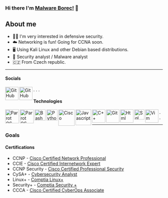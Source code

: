 ### Hi there I'm [Malware Borec!](https://github.com/Malware-borec) 👋

About me
-------
- 🕵️‍♂️ I'm very interested in defensive security.
- ☁️ Networking is fun! Going for CCNA soon.
- 🖥 Using Kali Linux and other Debian based distributions.
- 🔎 Security analyst / Malware analyst
- 🇨🇿 From Czech republic. 
-------
#### Socials


[<img align="left" alt="GitHub" width="42px" src="https://cdn.discordapp.com/attachments/830468945571086346/830469041885151262/hackthebox.png"
/>][hackthebox]

[<img align="left" alt="GitHub" width="42px" src="https://cdn.discordapp.com/attachments/830468945571086346/830469039146926110/tryhackme.png" 
/>][tryhackme]

.
.
.


#### Technologies


[<img align="left" alt="Parrot OS" width="44px" src="https://cdn.discordapp.com/attachments/830468945571086346/830475039467110450/kali.png"
/>][kali]


[<img align="left" alt="Parrot OS" width="44px" src="https://cdn.discordapp.com/attachments/830468945571086346/835950311109296218/powershell.png"
/>][powershell]


[<img align="left" alt="Bash" width="35px" src="https://cdn.discordapp.com/attachments/830468945571086346/830475047230898196/bash.png"
/>][bash]

[<img align="left" alt="Python" width="35px" src="https://cdn.discordapp.com/attachments/830468945571086346/830475036531097701/python.png" 
/>][python]

[<img align="left" alt="Cisco" width="52px" src="https://cdn.discordapp.com/attachments/830468945571086346/830475045804441691/cisco.png"
 />][cisco]

[<img align="left" alt="Javascript" width="50px" src="https://cdn.discordapp.com/attachments/830468945571086346/830475040431800350/js.png"
/>][js]

[<img align="left" alt="C++" width="42px" src="https://cdn.discordapp.com/attachments/830468945571086346/830475045335203900/cpp.png"
/>][c++]

[<img align="left" alt="Git" width="42px" src="https://cdn.discordapp.com/attachments/830468945571086346/830475043736911899/git.png"
/>][git]

[<img align="left" alt="Html" width="42px" src="https://cdn.discordapp.com/attachments/830468945571086346/830475042142945291/html.png"
/>][html]

[<img align="left" alt="Sql" width="32" src="https://cdn.discordapp.com/attachments/830468945571086346/830491284375994449/sql.png"
/>][sql]

[<img align="left" alt="Vim" width="42px" src="https://cdn.discordapp.com/attachments/830468945571086346/830491286045327420/vim.png"
/>][vim]


[github]: https://github.com/Malware-Borec

[hackthebox]: https://app.hackthebox.eu/users/533269
[tryhackme]: https://tryhackme.com/p/Crypt0n9


[linux mint]: https://linuxmint.com/
[parrot os]: https://parrotsec.org/
[kali]: https://www.kali.org/ 
[bash]: https://www.codecademy.com/learn/learn-the-command-line/modules/bash-scripting
[python]: https://www.python.org/
[cisco]: https://www.cisco.com/
[js]: https://www.javascript.com/
[c++]: http://www.cplusplus.com/
[git]: https://git-scm.com/
[html]: https://html.com/
[sql]: https://www.mysql.com/
[vim]: https://www.vim.org/
[atom]: https://atom.io/


.
.

-------------

### Goals

#### Certifications

- CCNP - [Cisco Certified Network Professional](https://learningnetwork.cisco.com/s/ccnp-enterprise)
- CCIE - [Cisco Certified Internetwork Expert](https://www.cisco.com/c/en/us/training-events/training-certifications/certifications/expert/ccie-security-v2.html)
- CCNP Security - [Cisco Certified Professional Security](https://www.cisco.com/c/en/us/training-events/training-certifications/certifications/professional/ccnp-security-v2.html)
- CySA+ - [Cybersecurity Analyst](https://www.comptia.org/certifications/cybersecurity-analyst)
- Linux+ - [Comptia Linux+](https://www.comptia.org/certifications/linux)
- Security+ - [Comptia Security +](https://www.comptia.org/certifications/security)
- CCCA - [Cisco Certified CyberOps Associate](https://www.cisco.com/c/en/us/training-events/training-certifications/certifications/associate/cyberops-associate.html)




[sql]: https://www.mysql.com/
[vim]: https://www.vim.org/
[atom]: https://atom.io/
[powershell]: https://cs.wikipedia.org/wiki/PowerShell
